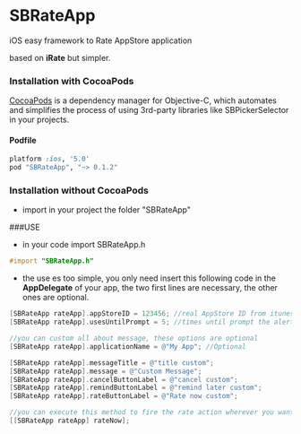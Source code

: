 SBRateApp
=========

iOS easy framework to Rate AppStore application

based on **iRate** but simpler.

### Installation with CocoaPods

[CocoaPods](http://cocoapods.org) is a dependency manager for Objective-C, which automates and simplifies the process of using 3rd-party libraries like SBPickerSelector in your projects.

#### Podfile

```ruby
platform :ios, '5.0'
pod "SBRateApp", "~> 0.1.2"
```

### Installation without CocoaPods
- import in your project the folder "SBRateApp"


###USE

- in your code import SBRateApp.h
```objective-c
#import "SBRateApp.h"
```

- the use es too simple, you only need insert this following code in the **AppDelegate** of your app, the two first lines are necessary, the other ones are optional.
  

```objective-c
[SBRateApp rateApp].appStoreID = 123456; //real AppStore ID from itunes
[SBRateApp rateApp].usesUntilPrompt = 5; //times until prompt the alert

//you can custom all about message, these options are optional
[SBRateApp rateApp].applicationName = @"My App"; //Optional

[SBRateApp rateApp].messageTitle = @"title custom";
[SBRateApp rateApp].message = @"Custom Message";
[SBRateApp rateApp].cancelButtonLabel = @"cancel custom";
[SBRateApp rateApp].remindButtonLabel = @"remind later custom";
[SBRateApp rateApp].rateButtonLabel = @"Rate now custom";

//you can execute this method to fire the rate action wherever you want
[[SBRateApp rateApp] rateNow];
```
